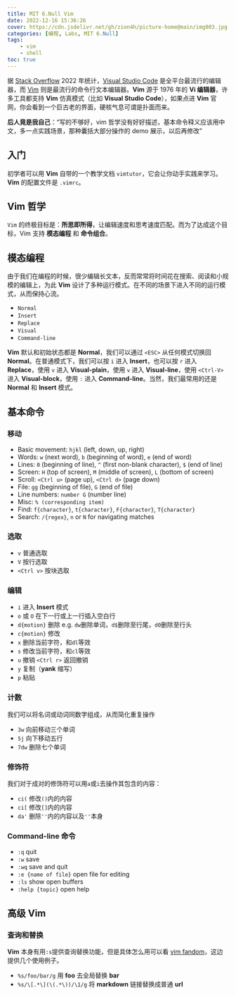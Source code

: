 ```yaml
---
title: MIT 6.Null Vim
date: 2022-12-16 15:36:26
cover: https://cdn.jsdelivr.net/gh/zion4h/picture-home@main/img003.jpg
categories: [编程, Labs, MIT 6.Null]
tags: 
    - vim
    - shell
toc: true
---
```

据 [Stack Overflow](https://survey.stackoverflow.co/2022/#integrated-development-environment) 2022 年统计，[Visual Studio Code](https://code.visualstudio.com) 是全平台最流行的编辑器，而 [Vim](https://www.vim.org) 则是最流行的命令行文本编辑器。**Vim** 源于 1976 年的 **Vi 编辑器**，许多工具都支持 **Vim** 仿真模式（比如 **Visual Studio Code**），如果点进 **Vim** 官网，你会看到一个巨古老的界面，硬核气息可谓是扑面而来。
<!--more-->
**后人竟是我自己**：“写的不够好，vim 哲学没有好好描述，基本命令释义应该用中文，多一点实践场景，那种囊括大部分操作的 demo 展示，以后再修改”

## 入门

初学者可以用 **Vim** 自带的一个教学文档 `vimtutor`，它会让你动手实践来学习。**Vim** 的配置文件是 `.vimrc`。

## Vim 哲学

`Vim` 的终极目标是：**所思即所得**，让编辑速度和思考速度匹配。而为了达成这个目标，Vim 支持 **模态编程** 和 **命令组合**。

## 模态编程

由于我们在编程的时候，很少编辑长文本，反而常常将时间花在搜索、阅读和小规模的编辑上，为此 **Vim** 设计了多种运行模式。在不同的场景下进入不同的运行模式，从而保持心流。

- `Normal`
- `Insert`
- `Replace`
- `Visual`
- `Command-line`

**Vim** 默认和初始状态都是 **Normal**，我们可以通过 `<ESC>` 从任何模式切换回 **Normal**。在普通模式下，我们可以按 `i` 进入 **Insert**，也可以按 `r` 进入 **Replace**，使用 `v` 进入 **Visual-plain**，使用 `v` 进入 **Visual-line**，使用 `<Ctrl-V>` 进入 **Visual-block**，使用 `:` 进入 **Command-line**。当然，我们最常用的还是 **Normal** 和 **Insert** 模式。

## 基本命令

### 移动

- Basic movement: `hjkl` (left, down, up, right)
- Words: `w` (next word), `b` (beginning of word), `e` (end of word)
- Lines: `0` (beginning of line), `^` (first non-blank character), `$` (end of line)
- Screen: `H` (top of screen), `M` (middle of screen), `L` (bottom of screen)
- Scroll: `<Ctrl u>` (page up), `<Ctrl d>` (page down)
- File: `gg` (beginning of file), `G` (end of file)
- Line numbers: `number G` (number line)
- Misc: `% (corresponding item)`
- Find: `f{character}`, `t{character}`, `F{character}`, `T{character}`
- Search: `/{regex}`, `n` or `N` for navigating matches

### 选取

- `v` 普通选取
- `V` 按行选取
- `<Ctrl v>` 按块选取

### 编辑

- `i` 进入 **Insert** 模式
- `o` 或 `O` 在下一行或上一行插入空白行
- `d{motion}` 删除 e.g. `dw`删除单词，`d$`删除至行尾，`d0`删除至行头
- `c{motion}` 修改
- `x` 删除当前字符，和`dl`等效
- `s` 修改当前字符，和`cl`等效
- `u` 撤销 `<Ctrl r>` 返回撤销
- `y` 复制（**yank** 缩写）
- `p` 粘贴

### 计数

我们可以将名词或动词同数字组成，从而简化重复操作

- `3w` 向前移动三个单词
- `5j` 向下移动五行
- `7dw` 删除七个单词

### 修饰符

我们对于成对的修饰符可以用`a`或`i`去操作其包含的内容：

- `ci(` 修改`()`内的内容
- `ci[` 修改`[]`内的内容
- `da'` 删除`''`内的内容以及`''`本身

### Command-line 命令

- `:q` quit
- `:w` save
- `:wq` save and quit
- `:e {name of file}` open file for editing
- `:ls` show open buffers
- `:help {topic}` open help

## 高级 Vim

### 查询和替换

**Vim** 本身有用`:s`提供查询替换功能，但是具体怎么用可以看 [vim fandom](https://vim.fandom.com/wiki/Search_and_replace)，这边提供几个使用例子。

- `%s/foo/bar/g` 用 **foo** 去全局替换 **bar**
- `%s/\[.*\](\(.*\))/\1/g` 将 **markdown** 链接替换成普通 **url**
  